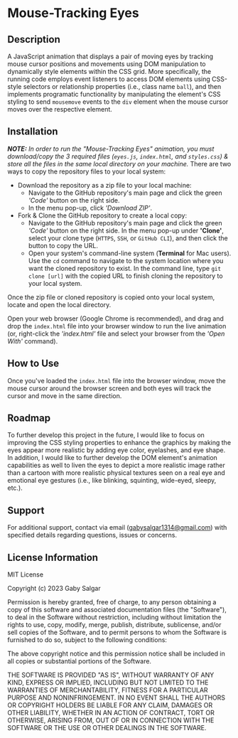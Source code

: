 # Mouse-Tracking Eyes

## Description
A JavaScript animation that displays a pair of moving eyes by tracking mouse cursor positions and movements using DOM manipulation to dynamically style elements within the CSS grid. More specifically, the running code employs event listeners to access DOM elements using CSS-style selectors or relationship properties (i.e., class name `ball`), and then implements programatic functionality by manipulating the element's CSS styling to send `mousemove` events to the `div` element when the mouse cursor moves over the respective element.

## Installation
_**NOTE:** In order to run the "Mouse-Tracking Eyes" animation, you must download/copy the 3 required files (`eyes.js`, `index.html`, and `styles.css`) & store all the files in the same local directory on your machine._
There are two ways to copy the repository files to your local system:
* Download the repository as a zip file to your local machine:  
  * Navigate to the GitHub repository's main page and click the green _'Code'_ button on the right side. 
  * In the menu pop-up, click _'Download ZIP'_. 
* Fork & Clone the GitHub repository to create a local copy:
  * Navigate to the GitHub repository's main page and click the green _'Code'_ button on the right side. In the menu pop-up under **'Clone'**, select your clone type (`HTTPS`, `SSH`, or `GitHub CLI`), and then click the button to copy the URL.
  * Open your system's command-line system (**Terminal** for Mac users). Use the `cd` command to navigate to the system location where you want the cloned repository to exist. In the command line, type `git clone [url]` with the copied URL to finish cloning the repository to your local system.

Once the zip file or cloned repository is copied onto your local system, locate and open the local directory. 

Open your web browser (Google Chrome is recommended), and drag and drop the `index.html` file into your browser window to run the live animation (or, right-click the _'index.html'_ file and select your browser from the _'Open With'_ command).

## How to Use
Once you've loaded the `index.html` file into the browser window, move the mouse cursor around the browser screen and both eyes will track the cursor and move in the same direction.

## Roadmap
To further develop this project in the future, I would like to focus on improving the CSS styling properties to enhance the graphics by making the eyes appear more realistic by adding eye color, eyelashes, and eye shape. In addition, I would like to further develop the DOM element's animation capabilities as well to liven the eyes to depict a more realistic image rather than a cartoon with more realistic physical textures seen on a real eye and emotional eye gestures (i.e., like blinking, squinting, wide-eyed, sleepy, etc.). 

## Support
For additional support, contact via email (gabysalgar1314@gmail.com) with specified details regarding questions, issues or concerns.

## License Information
MIT License

Copyright (c) 2023 Gaby Salgar

Permission is hereby granted, free of charge, to any person obtaining a copy
of this software and associated documentation files (the "Software"), to deal
in the Software without restriction, including without limitation the rights
to use, copy, modify, merge, publish, distribute, sublicense, and/or sell
copies of the Software, and to permit persons to whom the Software is
furnished to do so, subject to the following conditions:

The above copyright notice and this permission notice shall be included in all
copies or substantial portions of the Software.

THE SOFTWARE IS PROVIDED "AS IS", WITHOUT WARRANTY OF ANY KIND, EXPRESS OR
IMPLIED, INCLUDING BUT NOT LIMITED TO THE WARRANTIES OF MERCHANTABILITY,
FITNESS FOR A PARTICULAR PURPOSE AND NONINFRINGEMENT. IN NO EVENT SHALL THE
AUTHORS OR COPYRIGHT HOLDERS BE LIABLE FOR ANY CLAIM, DAMAGES OR OTHER
LIABILITY, WHETHER IN AN ACTION OF CONTRACT, TORT OR OTHERWISE, ARISING FROM,
OUT OF OR IN CONNECTION WITH THE SOFTWARE OR THE USE OR OTHER DEALINGS IN THE
SOFTWARE.
